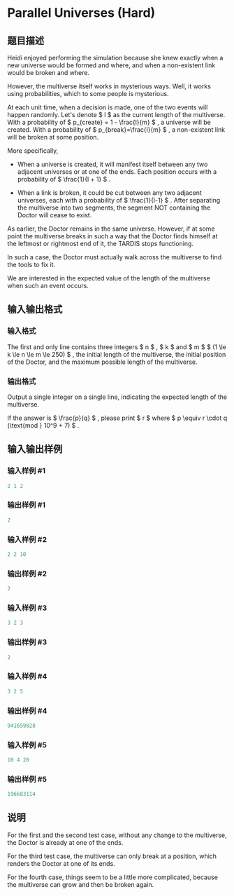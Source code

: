 # Parallel Universes (Hard)

## 题目描述

Heidi enjoyed performing the simulation because she knew exactly when a new universe would be formed and where, and when a non-existent link would be broken and where.

However, the multiverse itself works in mysterious ways. Well, it works using probabilities, which to some people is mysterious.

At each unit time, when a decision is made, one of the two events will happen randomly. Let's denote $ l $ as the current length of the multiverse. With a probability of $ p_{create} = 1 - \frac{l}{m} $ , a universe will be created. With a probability of $ p_{break}=\frac{l}{m} $ , a non-existent link will be broken at some position.

More specifically,

- When a universe is created, it will manifest itself between any two adjacent universes or at one of the ends. Each position occurs with a probability of $ \frac{1}{l + 1} $ .

- When a link is broken, it could be cut between any two adjacent universes, each with a probability of $ \frac{1}{l-1} $ . After separating the multiverse into two segments, the segment NOT containing the Doctor will cease to exist.

As earlier, the Doctor remains in the same universe. However, if at some point the multiverse breaks in such a way that the Doctor finds himself at the leftmost or rightmost end of it, the TARDIS stops functioning.

In such a case, the Doctor must actually walk across the multiverse to find the tools to fix it.

We are interested in the expected value of the length of the multiverse when such an event occurs.

## 输入输出格式

### 输入格式

The first and only line contains three integers $ n $ , $ k $ and $ m $ $ (1 \le k \le n \le m \le 250) $ , the initial length of the multiverse, the initial position of the Doctor, and the maximum possible length of the multiverse.

### 输出格式

Output a single integer on a single line, indicating the expected length of the multiverse.

If the answer is $ \frac{p}{q} $ , please print $ r $ where $ p \equiv r \cdot q (\text{mod } 10^9 + 7) $ .

## 输入输出样例

### 输入样例 #1

```cpp
2 1 2

```
### 输出样例 #1

```cpp
2

```
### 输入样例 #2

```cpp
2 2 10

```
### 输出样例 #2

```cpp
2

```
### 输入样例 #3

```cpp
3 2 3

```
### 输出样例 #3

```cpp
2

```
### 输入样例 #4

```cpp
3 2 5

```
### 输出样例 #4

```cpp
941659828

```
### 输入样例 #5

```cpp
10 4 20

```
### 输出样例 #5

```cpp
196683114

```
## 说明

For the first and the second test case, without any change to the multiverse, the Doctor is already at one of the ends.

For the third test case, the multiverse can only break at a position, which renders the Doctor at one of its ends.

For the fourth case, things seem to be a little more complicated, because the multiverse can grow and then be broken again.

